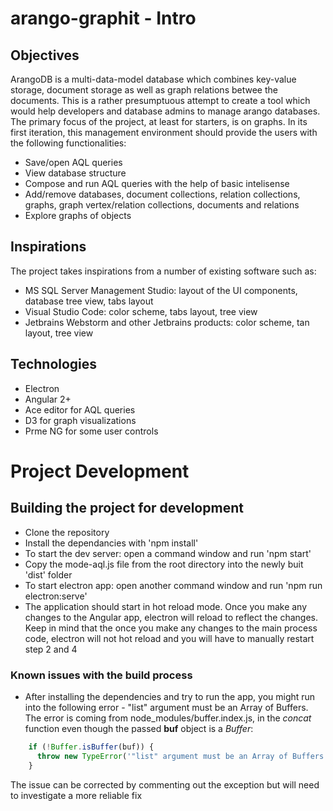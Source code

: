 # arango-graphit - Intro

## Objectives
ArangoDB is a multi-data-model database which combines key-value storage, document storage as well as graph relations betwee the documents. This is a rather presumptuous attempt to create a tool which would help developers and database admins to manage arango databases. The primary focus of the project, at least for starters, is on graphs. In its first iteration, this management environment should provide the users with the following functionalities:

- Save/open AQL queries
- View database structure
- Compose and run AQL queries with the help of basic intelisense
- Add/remove databases, document collections, relation collections, graphs, graph vertex/relation collections, documents and relations
- Explore graphs of objects

## Inspirations
The project takes inspirations from a number of existing software such as:
- MS SQL Server Management Studio: layout of the UI components, database tree view, tabs layout
- Visual Studio Code: color scheme, tabs layout, tree view
- Jetbrains Webstorm and other Jetbrains products: color scheme, tan layout, tree view

## Technologies
- Electron
- Angular 2+
- Ace editor for AQL queries
- D3 for graph visualizations
- Prme NG for some user controls


# Project Development

## Building the project for development
- Clone the repository
- Install the dependancies with 'npm install'
- To start the dev server: open a command window and run 'npm start'
- Copy the mode-aql.js file from the root directory into the newly buit 'dist' folder
- To start electron app: open another command window and run 'npm run electron:serve'
- The application should start in hot reload mode. Once you make any changes to the Angular app, electron will reload to reflect the changes. Keep in mind that the once you make any changes to the main process code, electron will not hot reload and you will have to manually restart step 2 and 4

### Known issues with the build process
- After installing the dependencies and try to run the app, you might run into the following error - "list" argument must be an Array of Buffers. The error is coming from node_modules/buffer.index.js, in the *concat* function even though the passed **buf** object is a *Buffer*:
```javascript
    if (!Buffer.isBuffer(buf)) {
      throw new TypeError('"list" argument must be an Array of Buffers')
    }
```
The issue can be corrected by commenting out the exception but will need to investigate a more reliable fix